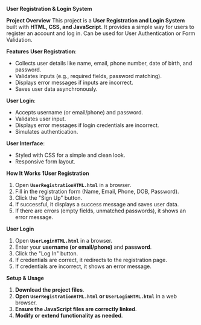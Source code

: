 



**User Registration & Login System**

**Project Overview**
This project is a **User Registration and Login System** built with **HTML, CSS, and JavaScript**.
It provides a simple way for users to register an account and log in.
Can be used for User Authentication or Form Validation.


**Features**
**User Registration**:  
- Collects user details like name, email, phone number, date of birth, and password.  
- Validates inputs (e.g., required fields, password matching).  
- Displays error messages if inputs are incorrect.  
- Saves user data asynchronously.  

**User Login**:  
- Accepts username (or email/phone) and password.  
- Validates user input.  
- Displays error messages if login credentials are incorrect.  
- Simulates authentication.  

 **User Interface**:  
- Styled with CSS for a simple and clean look.  
- Responsive form layout.  


**How It Works**
**1User Registration**
1. Open **`UserRegistrationHTML.html`** in a browser.  
2. Fill in the registration form (Name, Email, Phone, DOB, Password).  
3. Click the "Sign Up" button.  
4. If successful, it displays a success message and saves user data.  
5. If there are errors (empty fields, unmatched passwords), it shows an error message.  

**User Login**
1. Open **`UserLoginHTML.html`** in a browser.  
2. Enter your **username (or email/phone)** and **password**.  
3. Click the "Log In" button.  
4. If credentials are correct, it redirects to the registration page.  
5. If credentials are incorrect, it shows an error message.  


**Setup & Usage**
1. **Download the project files**.  
2. **Open `UserRegistrationHTML.html` or `UserLoginHTML.html`** in a web browser.  
3. **Ensure the JavaScript files are correctly linked**.  
4. **Modify or extend functionality as needed**.  


